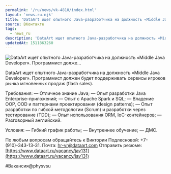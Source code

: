 ```yaml
---
permalink: '/ru/news/vk-4810/index.html'
layout: 'news.ru.njk'
title: 'DataArt ищет опытного Java-разработчика на должность «Middle Java Developer». Программист долже…'
source: ВКонтакте
tags:
  - news_ru
description: 'DataArt ищет опытного Java-разработчика на должность «Middle Java Developer». Программист долже…'
updatedAt: 1511863260
---
```

![DataArt ищет опытного Java-разработчика на должность «Middle Java Developer». Программист долже…](https://sun9-41.userapi.com/impf/c841424/v841424634/45a77/CuLTA4Yx8Ws.jpg?size=1200x630&quality=96&proxy=1&sign=4afa3dae60898455fa0e115734e7779f&c_uniq_tag=ZeTElpR0L8P6WxkGXstEdnL8n7Wc_S87eaXc8Gm0p6o&type=album)

DataArt ищет опытного Java-разработчика на должность «Middle Java Developer». Программист должен будет поддерживать сервисы игроков рынка мгновенных продаж (flash sales).

Требования:
— Отличное знание Java;
— Опыт разработки Java Enterprise-приложений;
— Опыт с Apache Spark и SQL;
— Владение OOP, OOD и паттернами проектирования (design patterns);
— Опыт разработки по гибкой методологии (Scrum) и разработки через тестирование (TDD);
— Опыт использования ORM, IoC-контейнеров;
— Разговорный английский.

Условия:
— Гибкий график работы;
— Внутреннее обучение;
— ДМС.

По любым вопросам обращайтесь к Виктории Подлесновой: +7-(910)-343-13-31.
Почта: hr-vr@dataart.com
Отправить резюме: [https://www.dataart.ru/vacancy/jav131](https://www.dataart.ru/vacancy/jav131)

#Вакансия@physvsu
